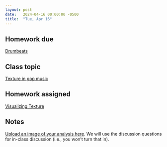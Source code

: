 ```yaml
---
layout: post
date:   2024-04-16 00:00:00 -0500
title:  "Tue, Apr 16"
---
```


## Homework due

[Drumbeats](https://viva.pressbooks.pub/openmusictheory/chapter/drumbeats/#assignments)

## Class topic

[Texture in pop music](https://viva.pressbooks.pub/openmusictheory/chapter/texture-in-pop-music/)

## Homework assigned

[Visualizing Texture](https://viva.pressbooks.pub/openmusictheory/chapter/texture-in-pop-music#assignments)

## Notes

[Upload an image of your analysis here](https://gmuedu-my.sharepoint.com/:f:/g/personal/mlavengo_gmu_edu/EjtuCHkVt-5Eq1xx1VdLxCoBUJm0TTi4m8UCqNa1QpQQMw). We will use the discussion questions for in-class discussion (i.e., you won’t turn that in).